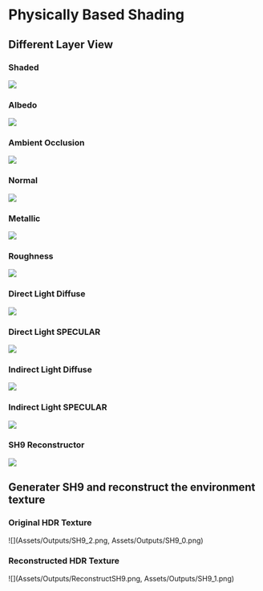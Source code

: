 # Physically Based Shading

## Different Layer View
### Shaded
![](Assets/Outputs/Shaded.png)

### Albedo
![](Assets/Outputs/Albedo.png)

### Ambient Occlusion
![](Assets/Outputs/AO.png)

### Normal
![](Assets/Outputs/Normal.png)

### Metallic
![](Assets/Outputs/Metallic.png)

### Roughness
![](Assets/Outputs/Roughness.png)

### Direct Light Diffuse
![](Assets/Outputs/DirectLightDiffuse.png)

### Direct Light SPECULAR
![](Assets/Outputs/DirectLightSpecular.png)

### Indirect Light Diffuse
![](Assets/Outputs/IndirectLightDiffuse.png)

### Indirect Light SPECULAR
![](Assets/Outputs/IndirectLightSpecular.png)

### SH9 Reconstructor
![](Assets/Outputs/SH9.png)

## Generater SH9 and reconstruct the environment texture
### Original HDR Texture
![](Assets/Outputs/SH9_2.png, Assets/Outputs/SH9_0.png)
### Reconstructed HDR Texture
![](Assets/Outputs/ReconstructSH9.png, Assets/Outputs/SH9_1.png)
